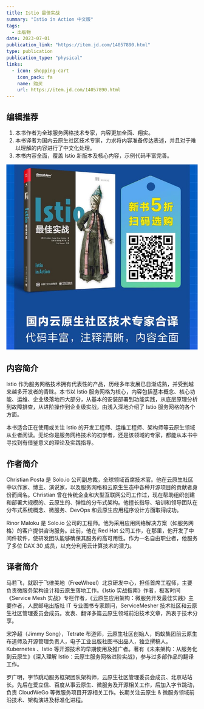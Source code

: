 ```yaml
---
title: Istio 最佳实战
summary: "Istio in Action 中文版"
tags:
  - 出版物
date: 2023-07-01
publication_link: "https://item.jd.com/14057890.html"
type: publication
publication_type: "physical"
links:
  - icon: shopping-cart
    icon_pack: fa
    name: 购买
    url: https://item.jd.com/14057890.html
---
```


## 编辑推荐

1. 本书作者为全球服务网格技术专家，内容更加全面、翔实。
2. 本书译者为国内云原生社区技术专家，力求将内容准备传达表述，并且对于难以理解的内容进行了中文化处理。
3. 本书内容全面，覆盖 Istio 新版本及核心内容，示例代码丰富完善。

![Istio in Action 中文版（Istio 最佳实战）](cover.jpg)

## 内容简介

Istio 作为服务网格技术拥有代表性的产品，历经多年发展已日渐成熟，并受到越来越多开发者的青睐。本书以 Istio 服务网格为核心，内容包括基本概念、核心功能、运维、企业级落地四大部分，从基本的安装部署到功能实践，从底层原理分析到故障排查，从进阶操作到企业级实战，由浅入深地介绍了 Istio 服务网格的各个方面。

本书适合正在使用或关注 Istio 的开发工程师、运维工程师、架构师等云原生领域从业者阅读。无论你是服务网格技术的初学者，还是该领域的专家，都能从本书中寻找到有借鉴意义的理论及实践指导。

## 作者简介

Christian Posta 是 Solo.io 公司副总裁，全球领域首席技术官。他在云原生社区中以作家、博主、演说家，以及服务网格和云原生生态中各种开源项目的贡献者身份而闻名。Christian 曾在传统企业和大型互联网公司工作过，现在帮助组织创建和部署大规模的、云原生的、弹性的分布式架构。他擅长指导、培训和领导团队在分布式系统概念、微服务、DevOps 和云原生应用程序设计方面取得成功。

Rinor Maloku 是 Solo.io 公司的工程师。他为采用应用网络解决方案（如服务网格）的客户提供咨询服务。此前，他在 Red Hat 公司工作，在那里，他开发了中间件软件，使研发团队能够确保其服务的高可用性。作为一名自由职业者，他服务了多位 DAX 30 成员，以充分利用云计算技术的潜力。

## 译者简介

马若飞，就职于飞维美地（FreeWheel）北京研发中心，担任首席工程师，主要负责微服务架构设计和云原生落地工作。《Istio 实战指南》作者，极客时间《Service Mesh 实战》专栏作者，《云原生应用架构：微服务开发最佳实践》主要作者，人民邮电出版社 IT 专业图书专家顾问，ServiceMesher 技术社区和云原生社区管理委员会成员。发表、翻译多篇云原生领域前沿技术文章，热衷于技术分享。

宋净超（Jimmy Song），Tetrate 布道师，云原生社区创始人，蚂蚁集团前云原生布道师及开源管理负责人，电子工业出版社图书出品人，独立撰稿人。Kubernetes 、Istio 等开源技术的早期使用及推广者。著有《未来架构：从服务化到云原生》《深入理解 Istio：云原生服务网格进阶实战》，参与过多部作品的翻译工作。

罗广明，字节跳动服务框架团队架构师，云原生社区管理委员会成员、北京站站长。先后在爱立信、百度从事云原生、微服务及开源相关工作，后加入字节跳动，负责 CloudWeGo 等微服务项目开源相关工作。长期关注云原生 & 微服务领域前沿技术、架构演进及标准化进程。
